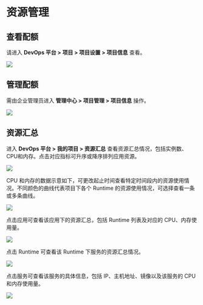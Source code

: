 # 资源管理

## 查看配额

请进入 **DevOps 平台 > 项目 > 项目设置 > 项目信息** 查看。

![](https://terminus-paas.oss-cn-hangzhou.aliyuncs.com/paas-doc/2021/08/23/659c1da5-f10b-4984-9963-185c1c0b1314.png)

## 管理配额

需由企业管理员进入 **管理中心 > 项目管理 > 项目信息** 操作。

![](https://terminus-paas.oss-cn-hangzhou.aliyuncs.com/paas-doc/2021/08/23/a5b8ede8-f7d3-4555-a5ae-2f2a03b40900.png)

## 资源汇总

进入 **DevOps 平台 > 我的项目 > 资源汇总** 查看资源汇总情况，包括实例数、CPU和内存。点击对应指标可升序或降序排列应用资源。

![](https://terminus-paas.oss-cn-hangzhou.aliyuncs.com/paas-doc/2021/08/23/287b9349-eeae-4ee9-821f-c0b744d99903.png)

CPU 和内存的数据示意如下，可更改起止时间查看特定时间段内的资源使用情况。不同颜色的曲线代表项目下各个 Runtime 的资源使用情况，可选择查看一条或多条曲线。

![](https://terminus-paas.oss-cn-hangzhou.aliyuncs.com/paas-doc/2021/08/23/027f2a10-bdaa-4a7e-b47f-c5e93813580b.png)

点击应用可查看该应用下的资源汇总，包括 Runtime 列表及对应的 CPU、内存使用量。

![](https://terminus-paas.oss-cn-hangzhou.aliyuncs.com/paas-doc/2021/08/23/e99e0a60-0f7d-4601-84a3-61622181b7a2.png)

点击 Runtime 可查看该 Runtime 下服务的资源汇总情况。

![](https://terminus-paas.oss-cn-hangzhou.aliyuncs.com/paas-doc/2021/08/23/c08cf38f-890d-4616-861b-c79640b9bde1.png)

点击服务可查看该服务的具体信息，包括 IP、主机地址、镜像以及该服务的 CPU 和内存使用量。

![](https://terminus-paas.oss-cn-hangzhou.aliyuncs.com/paas-doc/2021/08/23/3d199b6d-400c-4575-8ba9-07ee4960db56.png)
